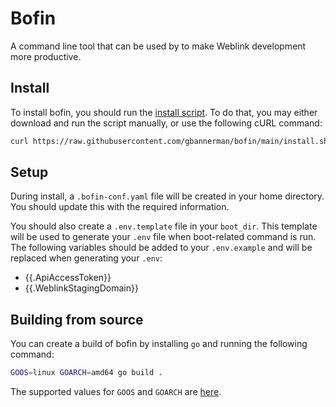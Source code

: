 # Bofin

A command line tool that can be used by to make Weblink development more productive.

## Install

To install bofin, you should run the [install script](https://github.com/gbannerman/bofin/blob/main/install.sh). To do that, you may either download and run the script manually, or use the following cURL command:

```bash
curl https://raw.githubusercontent.com/gbannerman/bofin/main/install.sh | bash
```

## Setup

During install, a `.bofin-conf.yaml` file will be created in your home directory. You should update this with the required information.

You should also create a `.env.template` file in your `boot_dir`. This template will be used to generate your `.env` file when boot-related command is run. The following variables should be added to your `.env.example` and will be replaced when generating your `.env`:

- {{.ApiAccessToken}}
- {{.WeblinkStagingDomain}}

## Building from source

You can create a build of bofin by installing `go` and running the following command:

```bash
GOOS=linux GOARCH=amd64 go build .
```

The supported values for `GOOS` and `GOARCH` are [here](https://gist.github.com/asukakenji/f15ba7e588ac42795f421b48b8aede63).
